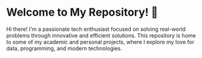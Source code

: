 # Welcome to My Repository! 👋

Hi there! I'm a passionate tech enthusiast focused on solving real-world problems through innovative and efficient solutions. This repository is home to some of my academic and personal projects, where I explore my love for data, programming, and modern technologies.
